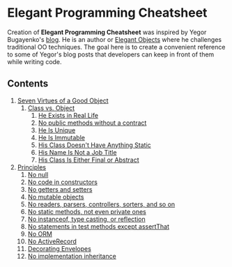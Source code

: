 # Elegant Programming Cheatsheet

Creation of **Elegant Programming Cheatsheet** was inspired by Yegor Bugayenko's [blog](https://www.yegor256.com/).
He is an author or [Elegant Objects](https://www.elegantobjects.org/) where he challenges traditional OO techniques.
The goal here is to create a convenient reference to some of Yegor's blog posts that developers can keep in front of them 
while writing code.

## Contents
1. [Seven Virtues of a Good Object](https://www.yegor256.com/2014/11/20/seven-virtues-of-good-object.html)
    1. [Class vs. Object](https://www.yegor256.com/2014/11/20/seven-virtues-of-good-object.html#class-vs-object)
        1. [He Exists in Real Life](https://www.yegor256.com/2014/11/20/seven-virtues-of-good-object.html#1-he-exists-in-real-life)
        1. [No public methods without a contract](https://www.yegor256.com/2014/11/20/seven-virtues-of-good-object.html#2-he-works-by-contracts)
        1. [He Is Unique](https://www.yegor256.com/2014/11/20/seven-virtues-of-good-object.html#3-he-is-unique)
        1. [He Is Immutable](https://www.yegor256.com/2014/11/20/seven-virtues-of-good-object.html#4-he-is-immutable)
        1. [His Class Doesn't Have Anything Static](https://www.yegor256.com/2014/11/20/seven-virtues-of-good-object.html#5-his-class-doesnt-have-anything-static)
        1. [His Name Is Not a Job Title](https://www.yegor256.com/2014/11/20/seven-virtues-of-good-object.html#6-his-name-is-not-a-job-title)
        1. [His Class Is Either Final or Abstract](https://www.yegor256.com/2014/11/20/seven-virtues-of-good-object.html#7-his-class-is-either-final-or-abstract)
 1. [Principles](https://www.elegantobjects.org/)
     1. [No null](https://www.yegor256.com/2014/05/13/why-null-is-bad.html)
     1. [No code in constructors](https://www.yegor256.com/2015/05/07/ctors-must-be-code-free.html)
     1. [No getters and setters](https://www.yegor256.com/2014/09/16/getters-and-setters-are-evil.html)
     1. [No mutable objects](https://www.yegor256.com/2014/06/09/objects-should-be-immutable.html)
     1. [No readers, parsers, controllers, sorters, and so on](https://www.yegor256.com/2015/03/09/objects-end-with-er.html)
     1. [No static methods, not even private ones](https://www.yegor256.com/2017/02/07/private-method-is-new-class.html)
     1. [No instanceof, type casting, or reflection](https://www.yegor256.com/2015/04/02/class-casting-is-anti-pattern.html)
     1. [No statements in test methods except assertThat](https://www.yegor256.com/2017/05/17/single-statement-unit-tests.html)
     1. [No ORM](https://www.yegor256.com/2014/12/01/orm-offensive-anti-pattern.html)
     1. [No ActiveRecord](https://www.yegor256.com/2016/07/26/active-record.html)
     1. [Decorating Envelopes](https://www.yegor256.com/2017/01/31/decorating-envelopes.html)
     1. [No implementation inheritance](https://www.yegor256.com/2016/09/13/inheritance-is-procedural.html)
     
